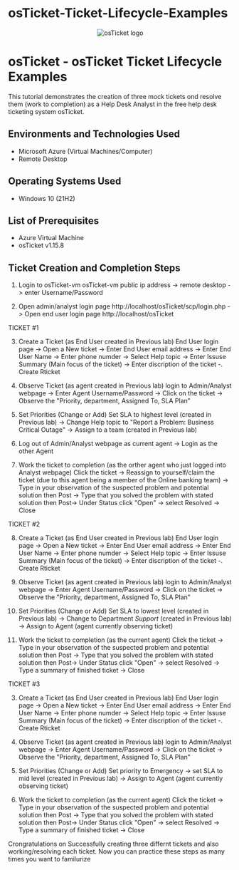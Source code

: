# osTicket-Ticket-Lifecycle-Examples
<p align="center">
<img src="https://i.imgur.com/Clzj7Xs.png" alt="osTicket logo"/>
</p>

<h1>osTicket - osTicket Ticket Lifecycle Examples</h1>
This tutorial demonstrates the creation of three mock tickets ond resolve them (work to completion) as a Help Desk Analyst in the free help desk ticketing system osTicket.<br />


<h2>Environments and Technologies Used</h2>

- Microsoft Azure (Virtual Machines/Computer)
- Remote Desktop

<h2>Operating Systems Used </h2>

- Windows 10</b> (21H2)

<h2>List of Prerequisites</h2>

- Azure Virtual Machine
- osTicket v1.15.8



<h2> Ticket Creation and Completion Steps</h2>

1. Login to osTicket-vm
   osTicket-vm public ip address -> remote desktop -> enter Username/Password

2. Open admin/analyst login page http://localhost/osTicket/scp/login.php -> Open end user login page http://localhost/osTicket

TICKET #1

3. Create a Ticket (as End User created in Previous lab)
   End User login page -> Open a New ticket -> Enter End User email address -> Enter End User Name -> Enter phone numder -> Select Help topic -> Enter Issuse Summary (Main focus of the ticket) -> Enter discription of the ticket -. Create Rticket

4. Observe Ticket (as agent created in Previous lab)
   login to Admin/Analyst webpage -> Enter Agent Username/Password -> Click on the ticket -> Observe the "Priority, department, Assigned To, SLA Plan"

5. Set Priorities (Change or Add)
   Set SLA to highest level (created in Previous lab) -> Change Help topic to "Report a Problem: Business Critical Outage" -> Assign to a team (created in Previous lab)

6. Log out of Admin/Analyst webpage as current agent -> Login as the other Agent 

7. Work the ticket to completion (as the orther agent who just logged into Analyst webpage)
   Click the ticket -> Reassign to yourself/claim the ticket (due to this agent being a member of the Online banking team) -> Type in your observation of the suspected problem and potential solution then Post -> Type that you solved the problem with stated solution then Post-> Under Status click "Open" -> select Resolved -> Close

TICKET #2

8. Create a Ticket (as End User created in Previous lab)
   End User login page -> Open a New ticket -> Enter End User email address -> Enter End User Name -> Enter phone numder -> Select Help topic -> Enter Issuse Summary (Main focus of the ticket) -> Enter discription of the ticket -. Create Rticket

9. Observe Ticket (as agent created in Previous lab)
   login to Admin/Analyst webpage -> Enter Agent Username/Password -> Click on the ticket -> Observe the "Priority, department, Assigned To, SLA Plan"

10. Set Priorities (Change or Add)
   Set SLA to lowest level (created in Previous lab) -> Change to Department *Support* (created in Previous lab) -> Assign to Agent (agent currently observing ticket)

11. Work the ticket to completion (as the current agent)
   Click the ticket -> Type in your observation of the suspected problem and potential solution then Post -> Type that you solved the problem with stated solution then Post-> Under Status click "Open" -> select Resolved -> Type a summary of finished ticket -> Close

TICKET #3

3. Create a Ticket (as End User created in Previous lab)
   End User login page -> Open a New ticket -> Enter End User email address -> Enter End User Name -> Enter phone numder -> Select Help topic -> Enter Issuse Summary (Main focus of the ticket) -> Enter discription of the ticket -. Create Rticket

4. Observe Ticket (as agent created in Previous lab)
   login to Admin/Analyst webpage -> Enter Agent Username/Password -> Click on the ticket -> Observe the "Priority, department, Assigned To, SLA Plan"

5. Set Priorities (Change or Add)
   Set priority to Emergency -> set SLA to mid level (created in Previous lab) -> Assign to Agent (agent currently observing ticket)

7. Work the ticket to completion (as the current agent)
   Click the ticket -> Type in your observation of the suspected problem and potential solution then Post -> Type that you solved the problem with stated solution then Post-> Under Status click "Open" -> select Resolved -> Type a summary of finished ticket -> Close


Crongratulations on Successfully creating three differnt tickets and also working/resolving each ticket. Now you can practice these steps as many times you want to familurize 
